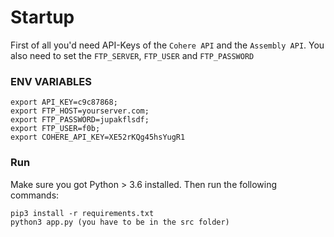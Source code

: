 # Startup

First of all you'd need API-Keys of the `Cohere API` and the `Assembly API`.
You also need to set the `FTP_SERVER`, `FTP_USER` and `FTP_PASSWORD`

### ENV VARIABLES
```
export API_KEY=c9c87868;
export FTP_HOST=yourserver.com;
export FTP_PASSWORD=jupakflsdf;
export FTP_USER=f0b;
export COHERE_API_KEY=XE52rKQg45hsYugR1
```

### Run

Make sure you got Python > 3.6 installed. Then run the following commands:
```
pip3 install -r requirements.txt
python3 app.py (you have to be in the src folder)
```

